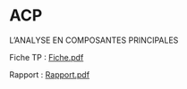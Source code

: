 # ACP
L’ANALYSE EN COMPOSANTES PRINCIPALES

Fiche TP : [Fiche.pdf](https://github.com/AbderrahmenBelazzouz/TP_BDDA_Bdd-Reparties/files/7523932/Fiche.pdf)

Rapport : [Rapport.pdf](https://github.com/AbderrahmenBelazzouz/TP_BDDA_Bdd-Reparties/files/7523933/Rapport.pdf)

